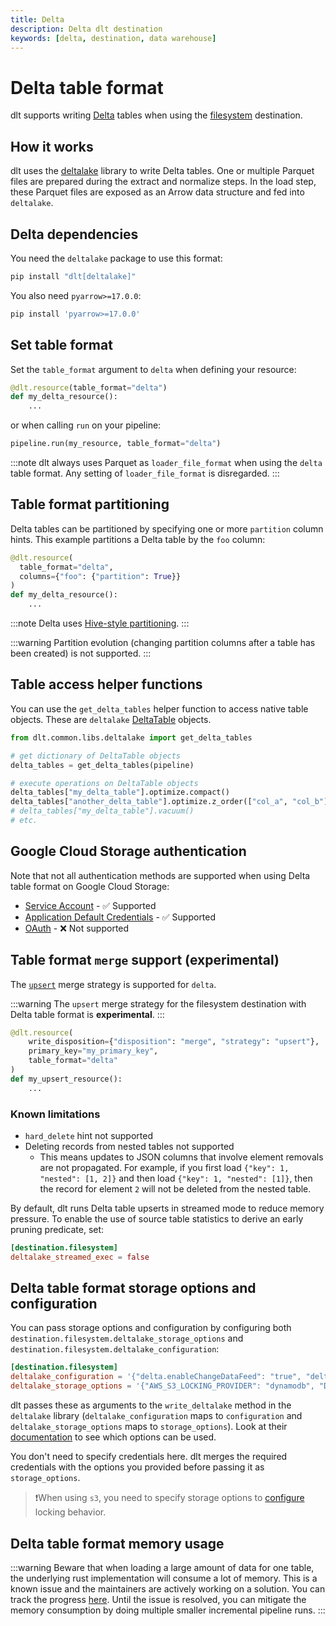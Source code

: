 ```yaml
---
title: Delta
description: Delta dlt destination
keywords: [delta, destination, data warehouse]
---
```


# Delta table format
dlt supports writing [Delta](https://delta.io/) tables when using the [filesystem](./filesystem.md) destination.

## How it works
dlt uses the [deltalake](https://pypi.org/project/deltalake/) library to write Delta tables. One or multiple Parquet files are prepared during the extract and normalize steps. In the load step, these Parquet files are exposed as an Arrow data structure and fed into `deltalake`.

## Delta dependencies

You need the `deltalake` package to use this format:

```sh
pip install "dlt[deltalake]"
```

You also need `pyarrow>=17.0.0`:

```sh
pip install 'pyarrow>=17.0.0'
```

## Set table format

Set the `table_format` argument to `delta` when defining your resource:

```py
@dlt.resource(table_format="delta")
def my_delta_resource():
    ...
```

or when calling `run` on your pipeline:

```py
pipeline.run(my_resource, table_format="delta")
```

:::note
dlt always uses Parquet as `loader_file_format` when using the `delta` table format. Any setting of `loader_file_format` is disregarded.
:::

## Table format partitioning
Delta tables can be partitioned by specifying one or more `partition` column hints. This example partitions a Delta table by the `foo` column:

```py
@dlt.resource(
  table_format="delta",
  columns={"foo": {"partition": True}}
)
def my_delta_resource():
    ...
```

:::note
Delta uses [Hive-style partitioning](https://delta.io/blog/pros-cons-hive-style-partionining/).
:::

:::warning
Partition evolution (changing partition columns after a table has been created) is not supported.
:::

## Table access helper functions
You can use the `get_delta_tables` helper function to access native table objects. These are `deltalake` [DeltaTable](https://delta-io.github.io/delta-rs/api/delta_table/) objects.

```py
from dlt.common.libs.deltalake import get_delta_tables

# get dictionary of DeltaTable objects
delta_tables = get_delta_tables(pipeline)

# execute operations on DeltaTable objects
delta_tables["my_delta_table"].optimize.compact()
delta_tables["another_delta_table"].optimize.z_order(["col_a", "col_b"])
# delta_tables["my_delta_table"].vacuum()
# etc.
```

## Google Cloud Storage authentication

Note that not all authentication methods are supported when using Delta table format on Google Cloud Storage:

- [Service Account](bigquery.md#setup-guide) - ✅ Supported
- [Application Default Credentials](bigquery.md#using-default-credentials) - ✅ Supported
- [OAuth](../destinations/bigquery.md#oauth-20-authentication) - ❌ Not supported

## Table format `merge` support (**experimental**)
The [`upsert`](../../general-usage/merge-loading.md#upsert-strategy) merge strategy is supported for `delta`.

:::warning
The `upsert` merge strategy for the filesystem destination with Delta table format is **experimental**.
:::

```py
@dlt.resource(
    write_disposition={"disposition": "merge", "strategy": "upsert"},
    primary_key="my_primary_key",
    table_format="delta"
)
def my_upsert_resource():
    ...
```

### Known limitations
- `hard_delete` hint not supported
- Deleting records from nested tables not supported
  - This means updates to JSON columns that involve element removals are not propagated. For example, if you first load `{"key": 1, "nested": [1, 2]}` and then load `{"key": 1, "nested": [1]}`, then the record for element `2` will not be deleted from the nested table.

By default, dlt runs Delta table upserts in streamed mode to reduce memory pressure. To enable the use of source table statistics to derive an early pruning predicate, set:

```toml
[destination.filesystem]
deltalake_streamed_exec = false
```

## Delta table format storage options and configuration
You can pass storage options and configuration by configuring both `destination.filesystem.deltalake_storage_options` and
`destination.filesystem.deltalake_configuration`:

```toml
[destination.filesystem]
deltalake_configuration = '{"delta.enableChangeDataFeed": "true", "delta.minWriterVersion": "7"}'
deltalake_storage_options = '{"AWS_S3_LOCKING_PROVIDER": "dynamodb", "DELTA_DYNAMO_TABLE_NAME": "custom_table_name"}'
```

dlt passes these as arguments to the `write_deltalake` method in the `deltalake` library (`deltalake_configuration` maps to `configuration` and `deltalake_storage_options` maps to `storage_options`). Look at their [documentation](https://delta-io.github.io/delta-rs/api/delta_writer/#deltalake.write_deltalake) to see which options can be used.

You don't need to specify credentials here. dlt merges the required credentials with the options you provided before passing it as `storage_options`.

>❗When using `s3`, you need to specify storage options to [configure](https://delta-io.github.io/delta-rs/usage/writing/writing-to-s3-with-locking-provider/) locking behavior.

## Delta table format memory usage
:::warning
Beware that when loading a large amount of data for one table, the underlying rust implementation will consume a lot of memory. This is a known issue and the maintainers are actively working on a solution. You can track the progress [here](https://github.com/delta-io/delta-rs/pull/2289). Until the issue is resolved, you can mitigate the memory consumption by doing multiple smaller incremental pipeline runs.
:::

